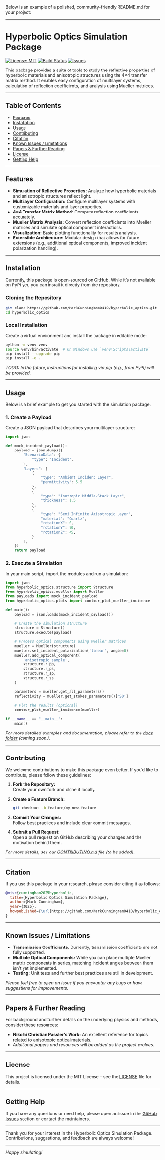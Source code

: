 Below is an example of a polished, community-friendly README.md for your project:

---

# Hyperbolic Optics Simulation Package

[![License: MIT](https://img.shields.io/badge/License-MIT-yellow.svg)](LICENSE)
[![Build Status](https://img.shields.io/travis/MarkCunningham0410/hyperbolic_optics.svg?branch=main)](https://travis-ci.org/MarkCunningham0410/hyperbolic_optics)
[![Issues](https://img.shields.io/github/issues/MarkCunningham0410/hyperbolic_optics)](https://github.com/MarkCunningham0410/hyperbolic_optics/issues)

This package provides a suite of tools to study the reflective properties of hyperbolic materials and anisotropic structures using the 4×4 transfer matrix method. It enables easy configuration of multilayer systems, calculation of reflection coefficients, and analysis using Mueller matrices.

---

## Table of Contents

- [Features](#features)
- [Installation](#installation)
- [Usage](#usage)
- [Contributing](#contributing)
- [Citation](#citation)
- [Known Issues / Limitations](#known-issues--limitations)
- [Papers & Further Reading](#papers--further-reading)
- [License](#license)
- [Getting Help](#getting-help)

---

## Features

- **Simulation of Reflective Properties:** Analyze how hyperbolic materials and anisotropic structures reflect light.
- **Multilayer Configuration:** Configure multilayer systems with customizable materials and layer properties.
- **4×4 Transfer Matrix Method:** Compute reflection coefficients accurately.
- **Mueller Matrix Analysis:** Convert reflection coefficients into Mueller matrices and simulate optical component interactions.
- **Visualization:** Basic plotting functionality for results analysis.
- **Extensible Architecture:** Modular design that allows for future extensions (e.g., additional optical components, improved incident polarization handling).

---

## Installation

Currently, this package is open-sourced on GitHub. While it’s not available on PyPI yet, you can install it directly from the repository.

### Cloning the Repository

```bash
git clone https://github.com/MarkCunningham0410/hyperbolic_optics.git
cd hyperbolic_optics
```

### Local Installation

Create a virtual environment and install the package in editable mode:

```bash
python -m venv venv
source venv/bin/activate  # On Windows use `venv\Scripts\activate`
pip install --upgrade pip
pip install -e .
```

*TODO: In the future, instructions for installing via pip (e.g., from PyPI) will be provided.*

---

## Usage

Below is a brief example to get you started with the simulation package.

### 1. Create a Payload

Create a JSON payload that describes your multilayer structure:

```python
import json

def mock_incident_payload():
    payload = json.dumps({
        "ScenarioData": {
            "type": "Incident",
        },
        "Layers": [
            {
                "type": "Ambient Incident Layer",
                "permittivity": 5.5
            },
            {
                "type": "Isotropic Middle-Stack Layer",
                "thickness": 1.5
            },
            {
                "type": "Semi Infinite Anisotropic Layer",
                "material": "Quartz",
                "rotationX": 0,
                "rotationY": 70,
                "rotationZ": 45,
            }
        ],
    })
    return payload
```

### 2. Execute a Simulation

In your main script, import the modules and run a simulation:

```python
import json
from hyperbolic_optics.structure import Structure
from hyperbolic_optics.mueller import Mueller
from payloads import mock_incident_payload
from hyperbolic_optics.plots import contour_plot_mueller_incidence

def main():
    payload = json.loads(mock_incident_payload())
    
    # Create the simulation structure
    structure = Structure()
    structure.execute(payload)
    
    # Process optical components using Mueller matrices
    mueller = Mueller(structure)
    mueller.set_incident_polarization('linear', angle=0)
    mueller.add_optical_component(
        'anisotropic_sample',
        structure.r_pp,
        structure.r_ps,
        structure.r_sp,
        structure.r_ss
    )
    
    parameters = mueller.get_all_parameters()
    reflectivity = mueller.get_stokes_parameters()['S0']
    
    # Plot the results (optional)
    contour_plot_mueller_incidence(mueller)
    
if __name__ == "__main__":
    main()
```

*For more detailed examples and documentation, please refer to the [docs folder](docs/) (coming soon!).*

---

## Contributing

We welcome contributions to make this package even better. If you’d like to contribute, please follow these guidelines:

1. **Fork the Repository:**  
   Create your own fork and clone it locally.

2. **Create a Feature Branch:**  
   ```bash
   git checkout -b feature/my-new-feature
   ```

3. **Commit Your Changes:**  
   Follow best practices and include clear commit messages.

4. **Submit a Pull Request:**  
   Open a pull request on GitHub describing your changes and the motivation behind them.

*For more details, see our [CONTRIBUTING.md](CONTRIBUTING.md) file (to be added).*

---

## Citation

If you use this package in your research, please consider citing it as follows:

```bibtex
@misc{cunningham2025hyperbolic,
  title={Hyperbolic Optics Simulation Package},
  author={Mark Cunningham},
  year={2025},
  howpublished={\url{https://github.com/MarkCunningham0410/hyperbolic_optics}},
}
```

---

## Known Issues / Limitations

- **Transmission Coefficients:** Currently, transmission coefficients are not fully supported.
- **Multiple Optical Components:** While you can place multiple Mueller matrix components in series, matching incident angles between them isn’t yet implemented.
- **Testing:** Unit tests and further best practices are still in development.

*Please feel free to open an issue if you encounter any bugs or have suggestions for improvements.*

---

## Papers & Further Reading

For background and further details on the underlying physics and methods, consider these resources:

- **Nikolai Christian Passler’s Work:** An excellent reference for topics related to anisotropic optical materials.
- *Additional papers and resources will be added as the project evolves.*

---

## License

This project is licensed under the MIT License – see the [LICENSE](LICENSE) file for details.

---

## Getting Help

If you have any questions or need help, please open an issue in the [GitHub Issues](https://github.com/MarkCunningham0410/hyperbolic_optics/issues) section or contact the maintainers.

---

Thank you for your interest in the Hyperbolic Optics Simulation Package. Contributions, suggestions, and feedback are always welcome!

---

*Happy simulating!*
